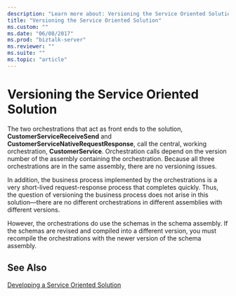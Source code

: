 ```yaml
---
description: "Learn more about: Versioning the Service Oriented Solution"
title: "Versioning the Service Oriented Solution"
ms.custom: ""
ms.date: "06/08/2017"
ms.prod: "biztalk-server"
ms.reviewer: ""
ms.suite: ""
ms.topic: "article"
---
```

# Versioning the Service Oriented Solution
The two orchestrations that act as front ends to the solution, **CustomerServiceReceiveSend** and **CustomerServiceNativeRequestResponse**, call the central, working orchestration, **CustomerService**. Orchestration calls depend on the version number of the assembly containing the orchestration. Because all three orchestrations are in the same assembly, there are no versioning issues.  
  
 In addition, the business process implemented by the orchestrations is a very short-lived request-response process that completes quickly. Thus, the question of versioning the business process does not arise in this solution—there are no different orchestrations in different assemblies with different versions.  
  
 However, the orchestrations do use the schemas in the schema assembly. If the schemas are revised and compiled into a different version, you must recompile the orchestrations with the newer version of the schema assembly.  
  
## See Also  
 [Developing a Service Oriented Solution](../core/developing-a-service-oriented-solution.md)
